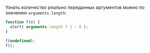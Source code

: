 Узнать количество реально переданных аргументов можно по значению `arguments.length`:

```js run
function f(x) {
  alert( arguments.length ? 1 : 0 );
}

f(undefined);
f();
```

